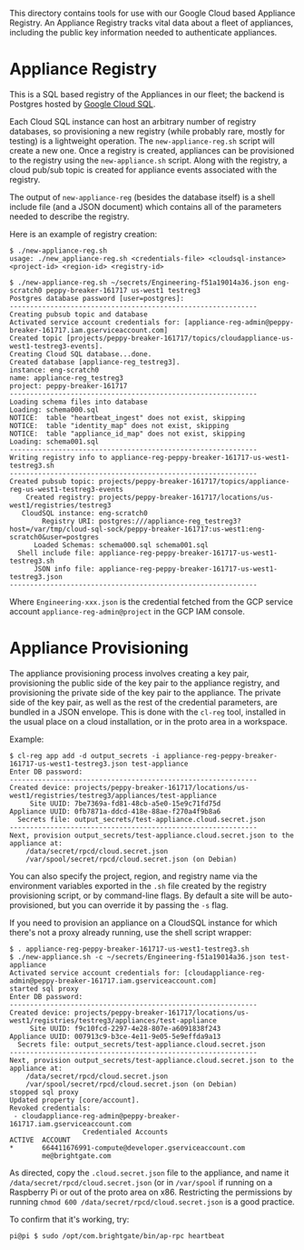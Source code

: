 <!--
Copyright 2020 Brightgate Inc.

This Source Code Form is subject to the terms of the Mozilla Public
License, v. 2.0. If a copy of the MPL was not distributed with this
file, You can obtain one at https://mozilla.org/MPL/2.0/.
-->

This directory contains tools for use with our Google Cloud based Appliance
Registry.  An Appliance Registry tracks vital data about a fleet of appliances,
including the public key information needed to authenticate appliances.

# Appliance Registry

This is a SQL based registry of the Appliances in our fleet; the backend is
Postgres hosted by [Google Cloud SQL](https://cloud.google.com/sql/).

Each Cloud SQL instance can host an arbitrary number of registry databases, so
provisioning a new registry (while probably rare, mostly for testing) is a
lightweight operation. The `new-appliance-reg.sh` script will create a new one.
Once a registry is created, appliances can be provisioned to the
registry using the `new-appliance.sh` script.  Along with the registry, a cloud
pub/sub topic is created for appliance events associated with the registry.

The output of `new-appliance-reg` (besides the database itself) is a shell
include file (and a JSON document) which contains all of the parameters needed
to describe the registry.

Here is an example of registry creation:

```shellsession
$ ./new-appliance-reg.sh
usage: ./new_appliance-reg.sh <credentials-file> <cloudsql-instance> <project-id> <region-id> <registry-id>

$ ./new-appliance-reg.sh ~/secrets/Engineering-f51a19014a36.json eng-scratch0 peppy-breaker-161717 us-west1 testreg3
Postgres database password [user=postgres]:
-------------------------------------------------------------
Creating pubsub topic and database
Activated service account credentials for: [appliance-reg-admin@peppy-breaker-161717.iam.gserviceaccount.com]
Created topic [projects/peppy-breaker-161717/topics/cloudappliance-us-west1-testreg3-events].
Creating Cloud SQL database...done.
Created database [appliance-reg_testreg3].
instance: eng-scratch0
name: appliance-reg_testreg3
project: peppy-breaker-161717
-------------------------------------------------------------
Loading schema files into database
Loading: schema000.sql
NOTICE:  table "heartbeat_ingest" does not exist, skipping
NOTICE:  table "identity_map" does not exist, skipping
NOTICE:  table "appliance_id_map" does not exist, skipping
Loading: schema001.sql
-------------------------------------------------------------
Writing registry info to appliance-reg-peppy-breaker-161717-us-west1-testreg3.sh
-------------------------------------------------------------
Created pubsub topic: projects/peppy-breaker-161717/topics/appliance-reg-us-west1-testreg3-events
    Created registry: projects/peppy-breaker-161717/locations/us-west1/registries/testreg3
   CloudSQL instance: eng-scratch0
        Registry URI: postgres:///appliance-reg_testreg3?host=/var/tmp/cloud-sql-sock/peppy-breaker-161717:us-west1:eng-scratch0&user=postgres
      Loaded Schemas: schema000.sql schema001.sql
  Shell include file: appliance-reg-peppy-breaker-161717-us-west1-testreg3.sh
      JSON info file: appliance-reg-peppy-breaker-161717-us-west1-testreg3.json
-------------------------------------------------------------
```

Where `Engineering-xxx.json` is the credential fetched from the GCP service
account `appliance-reg-admin@project` in the GCP IAM console.

# Appliance Provisioning

The appliance provisioning process involves creating a key pair, provisioning
the public side of the key pair to the appliance registry, and provisioning the
private side of the key pair to the appliance.  The private side of the key
pair, as well as the rest of the credential parameters, are bundled in a JSON
envelope.  This is done with the `cl-reg` tool, installed in the usual place on
a cloud installation, or in the proto area in a workspace.

Example:

```shellsession
$ cl-reg app add -d output_secrets -i appliance-reg-peppy-breaker-161717-us-west1-testreg3.json test-appliance
Enter DB password:
-------------------------------------------------------------
Created device: projects/peppy-breaker-161717/locations/us-west1/registries/testreg3/appliances/test-appliance
     Site UUID: 7be7369a-fd81-48cb-a5e0-15e9c71fd75d
Appliance UUID: 0fb7871a-ddcd-418e-88ae-f270a4f9b8a6
  Secrets file: output_secrets/test-appliance.cloud.secret.json
-------------------------------------------------------------
Next, provision output_secrets/test-appliance.cloud.secret.json to the appliance at:
    /data/secret/rpcd/cloud.secret.json
    /var/spool/secret/rpcd/cloud.secret.json (on Debian)
```

You can also specify the project, region, and registry name via the environment
variables exported in the `.sh` file created by the registry provisioning
script, or by command-line flags.  By default a site will be auto-provisioned,
but you can override it by passing the `-s` flag.

If you need to provision an appliance on a CloudSQL instance for which there's
not a proxy already running, use the shell script wrapper:

```shellsession
$ . appliance-reg-peppy-breaker-161717-us-west1-testreg3.sh
$ ./new-appliance.sh -c ~/secrets/Engineering-f51a19014a36.json test-appliance
Activated service account credentials for: [cloudappliance-reg-admin@peppy-breaker-161717.iam.gserviceaccount.com]
started sql proxy
Enter DB password:
-------------------------------------------------------------
Created device: projects/peppy-breaker-161717/locations/us-west1/registries/testreg3/appliances/test-appliance
     Site UUID: f9c10fcd-2297-4e28-807e-a6091838f243
Appliance UUID: 007913c9-b3ce-4e11-9e05-5e9effda9a13
  Secrets file: output_secrets/test-appliance.cloud.secret.json
-------------------------------------------------------------
Next, provision output_secrets/test-appliance.cloud.secret.json to the appliance at:
    /data/secret/rpcd/cloud.secret.json
    /var/spool/secret/rpcd/cloud.secret.json (on Debian)
stopped sql proxy
Updated property [core/account].
Revoked credentials:
 - cloudappliance-reg-admin@peppy-breaker-161717.iam.gserviceaccount.com
                  Credentialed Accounts
ACTIVE  ACCOUNT
*       664411676991-compute@developer.gserviceaccount.com
        me@brightgate.com
```

As directed, copy the `.cloud.secret.json` file to the appliance, and
name it `/data/secret/rpcd/cloud.secret.json` (or in `/var/spool` if running on
a Raspberry Pi or out of the proto area on x86.  Restricting the permissions
by running `chmod 600 /data/secret/rpcd/cloud.secret.json` is a good practice.

To confirm that it's working, try:

```shellsession
pi@pi $ sudo /opt/com.brightgate/bin/ap-rpc heartbeat
```
